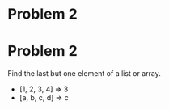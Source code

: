 Problem 2
===========
<h1>Problem 2</h1>

Find the last but one element of a list or array.

<ul>
  <li>[1, 2, 3, 4] => 3</li>
  <li>[a, b, c, d] => c</li>
</ul>
